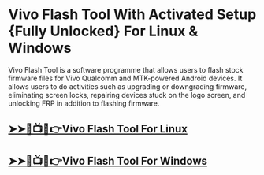 # Vivo Flash Tool With Activated Setup {Fully Unlocked} For Linux & Windows




Vivo Flash Tool is a software programme that allows users to flash stock firmware files for Vivo Qualcomm and MTK-powered Android devices. It allows users to do activities such as upgrading or downgrading firmware, eliminating screen locks, repairing devices stuck on the logo screen, and unlocking FRP in addition to flashing firmware. 





## [➤➤🔴📺📱👉Vivo Flash Tool For Linux](https://tinyurl.com/5n8xttf6)

## [➤➤🔴📺📱👉Vivo Flash Tool For Windows            ](https://tinyurl.com/5n8xttf6)




